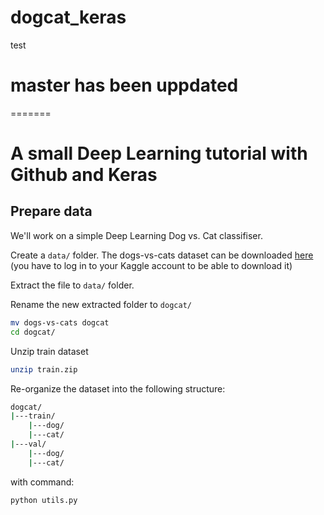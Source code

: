 # dogcat_keras
test


# master has been uppdated
=======
# A small Deep Learning tutorial with Github and Keras

## Prepare data

We'll work on a simple Deep Learning Dog vs. Cat classifiser. 

Create a `data/` folder. The dogs-vs-cats dataset can be downloaded [here](https://www.kaggle.com/c/3362/download-all) (you have to log in to your Kaggle account to be able to download it)

Extract the file to `data/` folder.

Rename the new extracted folder to `dogcat/`

```bash
mv dogs-vs-cats dogcat
cd dogcat/
```

Unzip train dataset

```bash
unzip train.zip
```

Re-organize the dataset into the following structure:

```bash
dogcat/
|---train/
    |---dog/
    |---cat/
|---val/
    |---dog/
    |---cat/
```

with command:

```bash
python utils.py
```
